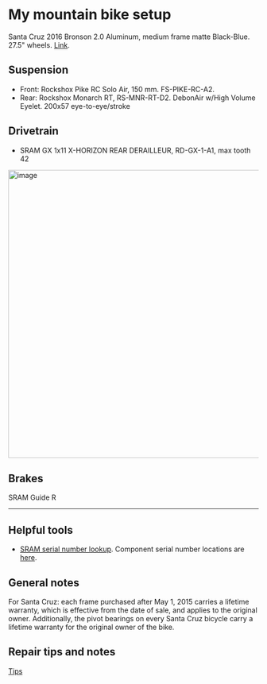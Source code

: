 # My mountain bike setup

Santa Cruz 2016 Bronson 2.0 Aluminum, medium frame matte Black-Blue. 27.5" wheels. [Link](https://www.santacruzbicycles.com/en-US/bike/bronson/2).

## Suspension

- Front: Rockshox Pike RC Solo Air, 150 mm. FS-PIKE-RC-A2. 
- Rear: Rockshox Monarch RT, RS-MNR-RT-D2. DebonAir w/High Volume Eyelet. 200x57 eye-to-eye/stroke

## Drivetrain

- SRAM GX 1x11 X-HORIZON REAR DERAILLEUR, RD-GX-1-A1, max tooth 42

<img width="580" alt="image" src="https://user-images.githubusercontent.com/55260620/169641254-582b15c8-f224-442b-9d9f-50b322bc44c4.png">


## Brakes

SRAM Guide R

---

## Helpful tools

- [SRAM serial number lookup](https://www.sram.com/en/service/browse-by-product). Component serial number locations are [here](https://www.sram.com/globalassets/document-hierarchy/service-manuals/component-serial-number-locator.pdf).

## General notes

For Santa Cruz: each frame purchased after May 1, 2015 carries a lifetime warranty, which is
effective from the date of sale, and applies to the original owner. Additionally, the pivot bearings on every Santa Cruz bicycle carry a lifetime
warranty for the original owner of the bike.

## Repair tips and notes

[Tips](https://github.com/aisichenko/mtbrc/blob/main/tips.md)
